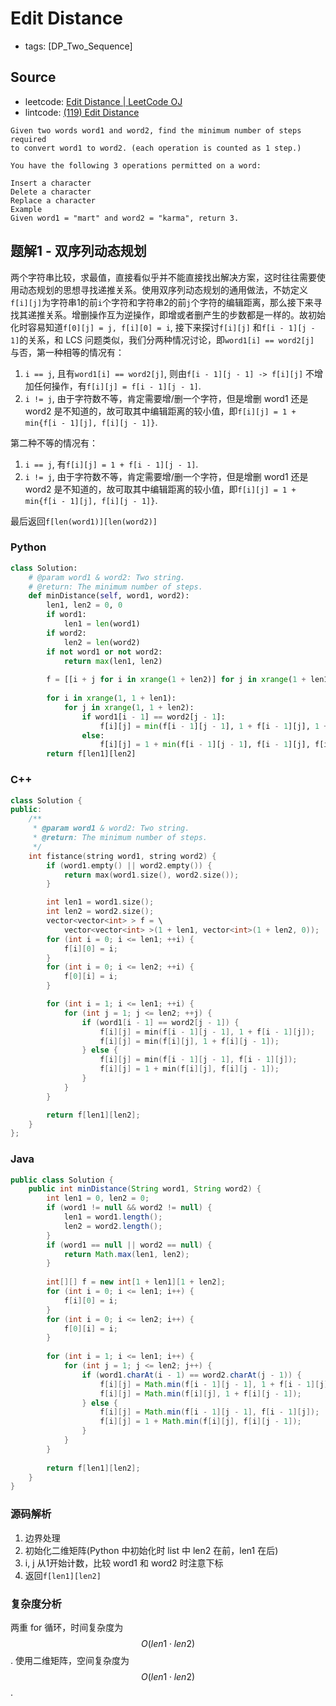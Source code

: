 # Edit Distance

- tags: [DP_Two_Sequence]

## Source

- leetcode: [Edit Distance | LeetCode OJ](https://leetcode.com/problems/edit-distance/)
- lintcode: [(119) Edit Distance](http://www.lintcode.com/en/problem/edit-distance/)

```
Given two words word1 and word2, find the minimum number of steps required 
to convert word1 to word2. (each operation is counted as 1 step.)

You have the following 3 operations permitted on a word:

Insert a character
Delete a character
Replace a character
Example
Given word1 = "mart" and word2 = "karma", return 3.
```

## 题解1 - 双序列动态规划

两个字符串比较，求最值，直接看似乎并不能直接找出解决方案，这时往往需要使用动态规划的思想寻找递推关系。使用双序列动态规划的通用做法，不妨定义`f[i][j]`为字符串1的前`i`个字符和字符串2的前`j`个字符的编辑距离，那么接下来寻找其递推关系。增删操作互为逆操作，即增或者删产生的步数都是一样的。故初始化时容易知道`f[0][j] = j, f[i][0] = i`, 接下来探讨`f[i][j]` 和`f[i - 1][j - 1]`的关系，和 LCS 问题类似，我们分两种情况讨论，即`word1[i] == word2[j]` 与否，第一种相等的情况有：

1. `i == j`, 且有`word1[i] == word2[j]`, 则由`f[i - 1][j - 1] -> f[i][j]` 不增加任何操作，有`f[i][j] = f[i - 1][j - 1]`.
2. `i != j`, 由于字符数不等，肯定需要增/删一个字符，但是增删 word1 还是 word2 是不知道的，故可取其中编辑距离的较小值，即`f[i][j] = 1 + min{f[i - 1][j], f[i][j - 1]}`.

第二种不等的情况有：

1. `i == j`, 有`f[i][j] = 1 + f[i - 1][j - 1]`.
2. `i != j`, 由于字符数不等，肯定需要增/删一个字符，但是增删 word1 还是 word2 是不知道的，故可取其中编辑距离的较小值，即`f[i][j] = 1 + min{f[i - 1][j], f[i][j - 1]}`.

最后返回`f[len(word1)][len(word2)]`

### Python

```python
class Solution: 
    # @param word1 & word2: Two string.
    # @return: The minimum number of steps.
    def minDistance(self, word1, word2):
        len1, len2 = 0, 0
        if word1:
            len1 = len(word1)
        if word2:
            len2 = len(word2)
        if not word1 or not word2:
            return max(len1, len2)
        
        f = [[i + j for i in xrange(1 + len2)] for j in xrange(1 + len1)]
        
        for i in xrange(1, 1 + len1):
            for j in xrange(1, 1 + len2):
                if word1[i - 1] == word2[j - 1]:
                    f[i][j] = min(f[i - 1][j - 1], 1 + f[i - 1][j], 1 + f[i][j - 1])
                else:
                    f[i][j] = 1 + min(f[i - 1][j - 1], f[i - 1][j], f[i][j - 1])
        return f[len1][len2]
```
### C++

```c++
class Solution {
public:
    /**
     * @param word1 & word2: Two string.
     * @return: The minimum number of steps.
     */
    int fistance(string word1, string word2) {
        if (word1.empty() || word2.empty()) {
            return max(word1.size(), word2.size());
        }

        int len1 = word1.size();
        int len2 = word2.size();
        vector<vector<int> > f = \
            vector<vector<int> >(1 + len1, vector<int>(1 + len2, 0));
        for (int i = 0; i <= len1; ++i) {
            f[i][0] = i;
        }
        for (int i = 0; i <= len2; ++i) {
            f[0][i] = i;
        }

        for (int i = 1; i <= len1; ++i) {
            for (int j = 1; j <= len2; ++j) {
                if (word1[i - 1] == word2[j - 1]) {
                    f[i][j] = min(f[i - 1][j - 1], 1 + f[i - 1][j]);
                    f[i][j] = min(f[i][j], 1 + f[i][j - 1]);
                } else {
                    f[i][j] = min(f[i - 1][j - 1], f[i - 1][j]);
                    f[i][j] = 1 + min(f[i][j], f[i][j - 1]);
                }
            }
        }

        return f[len1][len2];
    }
};
```

### Java

```java
public class Solution {
    public int minDistance(String word1, String word2) {
        int len1 = 0, len2 = 0;
        if (word1 != null && word2 != null) {
            len1 = word1.length();
            len2 = word2.length();
        }
        if (word1 == null || word2 == null) {
            return Math.max(len1, len2);
        }
        
        int[][] f = new int[1 + len1][1 + len2];
        for (int i = 0; i <= len1; i++) {
            f[i][0] = i;
        }
        for (int i = 0; i <= len2; i++) {
            f[0][i] = i;
        }
        
        for (int i = 1; i <= len1; i++) {
            for (int j = 1; j <= len2; j++) {
                if (word1.charAt(i - 1) == word2.charAt(j - 1)) {
                    f[i][j] = Math.min(f[i - 1][j - 1], 1 + f[i - 1][j]);
                    f[i][j] = Math.min(f[i][j], 1 + f[i][j - 1]);
                } else {
                    f[i][j] = Math.min(f[i - 1][j - 1], f[i - 1][j]);
                    f[i][j] = 1 + Math.min(f[i][j], f[i][j - 1]);
                }
            }
        }
        
        return f[len1][len2];
    }
}
```

### 源码解析

1. 边界处理
2. 初始化二维矩阵(Python 中初始化时 list 中 len2 在前，len1 在后)
3. i, j 从1开始计数，比较 word1 和 word2 时注意下标
4. 返回`f[len1][len2]`

### 复杂度分析

两重 for 循环，时间复杂度为 $$O(len1 \cdot len2)$$. 使用二维矩阵，空间复杂度为 $$O(len1 \cdot len2)$$.
